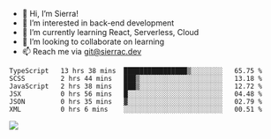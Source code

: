- 👋 Hi, I’m Sierra!
- 👀 I’m interested in back-end development
- 🌱 I’m currently learning React, Serverless, Cloud
- 💞️ I’m looking to collaborate on learning
- 📫 Reach me via git@sierrac.dev

<!--START_SECTION:waka-->

```text
TypeScript   13 hrs 38 mins  ████████████████▒░░░░░░░░   65.75 %
SCSS         2 hrs 44 mins   ███▒░░░░░░░░░░░░░░░░░░░░░   13.18 %
JavaScript   2 hrs 38 mins   ███▒░░░░░░░░░░░░░░░░░░░░░   12.72 %
JSX          0 hrs 56 mins   █░░░░░░░░░░░░░░░░░░░░░░░░   04.48 %
JSON         0 hrs 35 mins   ▓░░░░░░░░░░░░░░░░░░░░░░░░   02.79 %
XML          0 hrs 6 mins    ░░░░░░░░░░░░░░░░░░░░░░░░░   00.51 %
```

<!--END_SECTION:waka-->


![](https://hit.yhype.me/github/profile?user_id=7351311)
